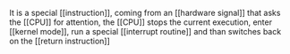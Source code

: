 It is a special [[instruction]], coming from an [[hardware signal]] that asks the [[CPU]] for attention, the [[CPU]] stops the current execution, enter [[kernel mode]], run a special [[interrupt routine]] and than switches back on the [[return instruction]]